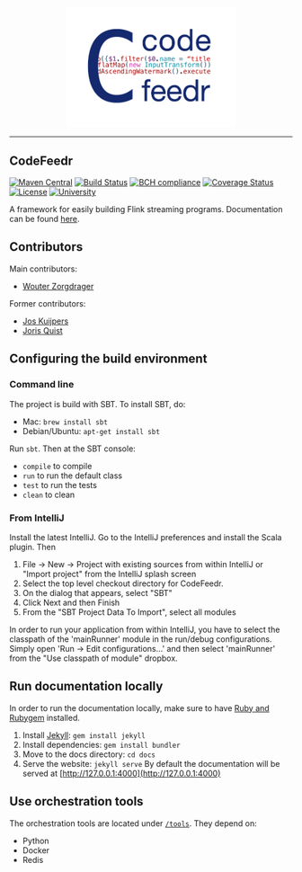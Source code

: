 <p align="center"><img src="logo.png" width="300px"/></p>

- - - -

CodeFeedr
--------------------------
[![Maven Central](https://maven-badges.herokuapp.com/maven-central/org.codefeedr/codefeedr-core_2.12/badge.svg)](https://maven-badges.herokuapp.com/maven-central/org.codefeedr/codefeedr-core_2.12)
[![Build
Status](https://travis-ci.org/codefeedr/codefeedr.svg?branch=develop)](https://travis-ci.org/codefeedr/codefeedr) [![BCH compliance](https://bettercodehub.com/edge/badge/codefeedr/codefeedr?branch=develop)](https://bettercodehub.com/)
[![Coverage
Status](https://coveralls.io/repos/github/codefeedr/codefeedr/badge.svg?branch=develop)](https://coveralls.io/github/codefeedr/codefeedr?branch=develop) [![License](https://img.shields.io/badge/License-Apache%202.0-blue.svg)](https://opensource.org/licenses/Apache-2.0)
[![University](https://img.shields.io/badge/university-tudelft-blue.svg)](https://se.ewi.tudelft.nl/)

A framework for easily building Flink streaming programs. Documentation
can be found [here](http://codefeedr.org/codefeedr).
## Contributors
Main contributors:
- [Wouter
Zorgdrager](https://www.linkedin.com/in/wouter-zorgdrager-a4746512a/)

Former contributors:
- [Jos Kuijpers](https://nl.linkedin.com/in/jos-kuijpers-4b714032)
- [Joris Quist](https://www.linkedin.com/in/joris-quist-a44245170)


## Configuring the build environment

### Command line

The project is build with SBT. To install SBT, do:

* Mac: `brew install sbt`
* Debian/Ubuntu: `apt-get install sbt`

Run `sbt`. Then at the SBT console:

- `compile` to compile
- `run` to run the default class
- `test` to run the tests
- `clean` to clean

### From IntelliJ

Install the latest IntelliJ. Go to the IntelliJ preferences and install
the Scala plugin. Then

1. File -> New -> Project with existing sources from within IntelliJ or
"Import project" from the IntelliJ splash screen
2. Select the top level checkout directory for CodeFeedr.
3. On the dialog that appears, select "SBT"
4. Click Next and then Finish
5. From the "SBT Project Data To Import", select all modules

In order to run your application from within IntelliJ, you have to
select the classpath of the 'mainRunner' module in  the run/debug
configurations. Simply open 'Run -> Edit configurations...' and then
select 'mainRunner' from the "Use  classpath of module" dropbox.

## Run documentation locally
In order to run the documentation locally, make sure to have [Ruby and Rubygem](https://guides.rubygems.org/rubygems-basics/) installed.

1. Install [Jekyll](https://jekyllrb.com/): `gem install jekyll`
2. Install dependencies: `gem install bundler`
3. Move to the docs directory: `cd docs`
4. Serve the website: `jekyll serve`
By default the documentation will be served at [http://127.0.0.1:4000](http://127.0.0.1:4000)

## Use orchestration tools
The orchestration tools are located under [`/tools`](/tools). They depend on:
- Python
- Docker
- Redis